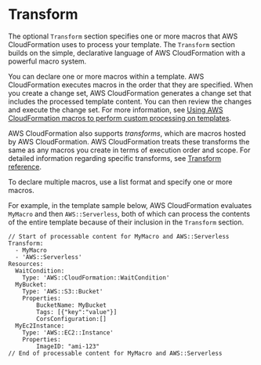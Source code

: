 # Transform<a name="transform-section-structure"></a>

The optional `Transform` section specifies one or more macros that AWS CloudFormation uses to process your template\. The `Transform` section builds on the simple, declarative language of AWS CloudFormation with a powerful macro system\.

You can declare one or more macros within a template\. AWS CloudFormation executes macros in the order that they are specified\. When you create a change set, AWS CloudFormation generates a change set that includes the processed template content\. You can then review the changes and execute the change set\. For more information, see [Using AWS CloudFormation macros to perform custom processing on templates](template-macros.md)\.

AWS CloudFormation also supports *transforms*, which are macros hosted by AWS CloudFormation\. AWS CloudFormation treats these transforms the same as any macros you create in terms of execution order and scope\. For detailed information regarding specific transforms, see [Transform reference](https://docs.aws.amazon.com/AWSCloudFormation/latest/UserGuide/transform-reference.html)\.

To declare multiple macros, use a list format and specify one or more macros\.

For example, in the template sample below, AWS CloudFormation evaluates `MyMacro` and then `AWS::Serverless`, both of which can process the contents of the entire template because of their inclusion in the `Transform` section\.

```
// Start of processable content for MyMacro and AWS::Serverless
Transform:
  - MyMacro
  - 'AWS::Serverless'
Resources:
  WaitCondition:
    Type: 'AWS::CloudFormation::WaitCondition'
  MyBucket:
    Type: 'AWS::S3::Bucket'
    Properties: 
        BucketName: MyBucket 
        Tags: [{"key":"value"}] 
        CorsConfiguration:[] 
  MyEc2Instance:
    Type: 'AWS::EC2::Instance' 
    Properties:
        ImageID: "ami-123"
// End of processable content for MyMacro and AWS::Serverless
```